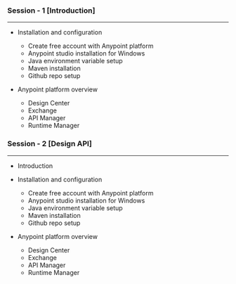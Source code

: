 ### Session - 1 [Introduction]
- - - -

* Installation and configuration

    * Create free account with Anypoint platform
    * Anypoint studio installation for Windows
    * Java environment variable setup
    * Maven installation
    * Github repo setup
    
* Anypoint platform overview

   *  Design Center
   *  Exchange
   *  API Manager
   *  Runtime Manager
   
### Session - 2 [Design API]
- - - -

* Introduction

* Installation and configuration

    * Create free account with Anypoint platform
    * Anypoint studio installation for Windows
    * Java environment variable setup
    * Maven installation
    * Github repo setup
    
* Anypoint platform overview

   *  Design Center
   *  Exchange
   *  API Manager
   *  Runtime Manager
   
   
